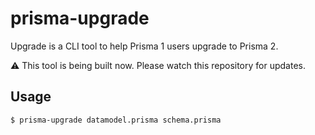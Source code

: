 # prisma-upgrade

Upgrade is a CLI tool to help Prisma 1 users upgrade to Prisma 2.

⚠️ This tool is being built now. Please watch this repository for updates.

## Usage

```sh
$ prisma-upgrade datamodel.prisma schema.prisma
```
